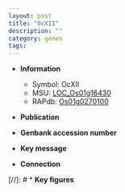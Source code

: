 ```yaml
---
layout: post
title: "OcXII"
description: ""
category: genes
tags: 
---
```


* **Information**  
    + Symbol: OcXII  
    + MSU: [LOC_Os01g16430](http://rice.uga.edu/cgi-bin/ORF_infopage.cgi?orf=LOC_Os01g16430)  
    + RAPdb: [Os01g0270100](http://rapdb.dna.affrc.go.jp/viewer/gbrowse_details/irgsp1?name=Os01g0270100)  

* **Publication**  

* **Genbank accession number**  

* **Key message**  

* **Connection**  

[//]: # * **Key figures**  


